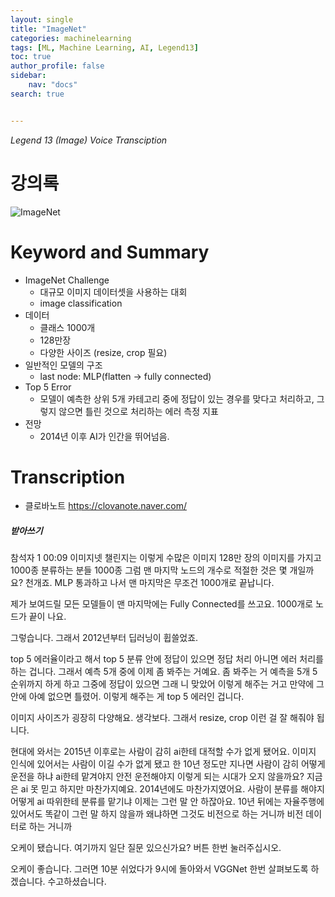 ```yaml
---
layout: single
title: "ImageNet"
categories: machinelearning
tags: [ML, Machine Learning, AI, Legend13]
toc: true
author_profile: false
sidebar:
    nav: "docs"
search: true


---
```


*Legend 13 (Image)  Voice Transciption*

# 강의록

![ImageNet]({{site.url}}\images\2023-10-25-Day1-ImageNet\ImageNet.png)





# Keyword and Summary

- ImageNet Challenge
  - 대규모 이미지 데이터셋을 사용하는 대회
  - image classification
- 데이터
  - 클래스 1000개
  - 128만장
  - 다양한 사이즈 (resize, crop 필요)
- 일반적인 모델의 구조
  - last node: MLP(flatten -> fully connected)
- Top 5 Error
  - 모델이 예측한 상위 5개 카테고리 중에 정답이 있는 경우를 맞다고 처리하고, 그렇지 않으면 틀린 것으로 처리하는 에러 측정 지표
- 전망
  - 2014년 이후 AI가 인간을 뛰어넘음.




# Transcription
- 클로바노트 https://clovanote.naver.com/

##### 받아쓰기

참석자 1 00:09
이미지넷 챌린지는 이렇게 수많은 이미지 128만 장의 이미지를 가지고 1000종 분류하는 분들 1000종 그럼 맨 마지막 노드의 개수로 적절한 것은 몇 개일까요? 천개죠. MLP 통과하고 나서 맨 마지막은 무조건 1000개로 끝납니다. 

제가 보여드릴 모든 모델들이 맨 마지막에는 Fully Connected를 쓰고요. 1000개로 노드가 끝이 나요. 

그렇습니다. 그래서 2012년부터 딥러닝이 휩쓸었죠. 



top 5 에러율이라고 해서 top 5 분류 안에 정답이 있으면 정답 처리 아니면 에러 처리를 하는 겁니다. 
그래서 예측 5개 중에 이제 좀 봐주는 거예요. 좀 봐주는 거 예측을 5개 5순위까지 하게 하고 그중에 정답이 있으면 그래 니 맞았어 이렇게 해주는 거고 만약에 그 안에 아예 없으면 틀렸어. 이렇게 해주는 게 top 5 에러인 겁니다. 



이미지 사이즈가 굉장히 다양해요. 생각보다. 그래서 resize, crop 이런 걸 잘 해줘야 됩니다. 



현대에 와서는 2015년 이후로는 사람이 감히 ai한테 대적할 수가 없게 됐어요. 이미지 인식에 있어서는 사람이 이길 수가 없게 됐고 한 10년 정도만 지나면 사람이 감히 어떻게 운전을 하냐 ai한테 맡겨야지 안전 운전해야지 이렇게 되는 시대가 오지 않을까요? 지금은 ai 못 믿고 하지만 마찬가지예요.  2014년에도 마찬가지였어요. 사람이 분류를 해야지 어떻게 ai 따위한테 분류를 맡기냐 이제는 그런 말 안 하잖아요. 10년 뒤에는 자율주행에 있어서도 똑같이 그런 말 하지 않을까 왜냐하면 그것도 비전으로 하는 거니까 비전 데이터로 하는 거니까 



오케이 됐습니다. 여기까지 일단 질문 있으신가요? 버튼 한번 눌러주십시오.


오케이 좋습니다.  그러면 10분 쉬었다가 9시에 돌아와서 VGGNet 한번 살펴보도록 하겠습니다. 수고하셨습니다.